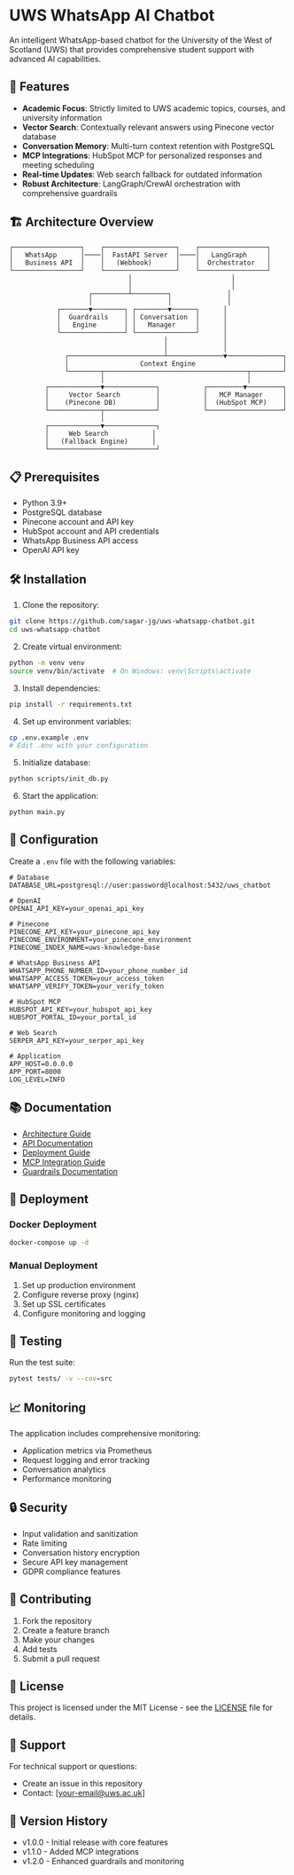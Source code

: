 # UWS WhatsApp AI Chatbot

An intelligent WhatsApp-based chatbot for the University of the West of Scotland (UWS) that provides comprehensive student support with advanced AI capabilities.

## 🚀 Features

- **Academic Focus**: Strictly limited to UWS academic topics, courses, and university information
- **Vector Search**: Contextually relevant answers using Pinecone vector database
- **Conversation Memory**: Multi-turn context retention with PostgreSQL
- **MCP Integrations**: HubSpot MCP for personalized responses and meeting scheduling
- **Real-time Updates**: Web search fallback for outdated information
- **Robust Architecture**: LangGraph/CrewAI orchestration with comprehensive guardrails

## 🏗️ Architecture Overview

```
┌─────────────────┐    ┌──────────────────┐    ┌─────────────────┐
│   WhatsApp      │────│  FastAPI Server  │────│   LangGraph     │
│   Business API  │    │   (Webhook)      │    │  Orchestrator   │
└─────────────────┘    └──────────────────┘    └─────────────────┘
                              │                         │
                              │                         │
                    ┌─────────┴─────────┐              │
                    │                   │              │
            ┌───────▼────────┐ ┌────────▼──────┐      │
            │  Guardrails    │ │ Conversation  │      │
            │   Engine       │ │   Manager     │      │
            └────────────────┘ └───────────────┘      │
                                       │              │
                                       │              │
              ┌────────────────────────┴──────────────▼──────────────┐
              │                  Context Engine                      │
              └────────┬────────────────────────────────────┬────────┘
                       │                                    │
         ┌─────────────▼─────────────┐           ┌─────────▼─────────┐
         │     Vector Search         │           │   MCP Manager     │
         │    (Pinecone DB)          │           │  (HubSpot MCP)    │
         └─────────────┬─────────────┘           └───────────────────┘
                       │
         ┌─────────────▼─────────────┐
         │     Web Search           │
         │   (Fallback Engine)      │
         └───────────────────────────┘
```

## 📋 Prerequisites

- Python 3.9+
- PostgreSQL database
- Pinecone account and API key
- HubSpot account and API credentials
- WhatsApp Business API access
- OpenAI API key

## 🛠️ Installation

1. Clone the repository:
```bash
git clone https://github.com/sagar-jg/uws-whatsapp-chatbot.git
cd uws-whatsapp-chatbot
```

2. Create virtual environment:
```bash
python -m venv venv
source venv/bin/activate  # On Windows: venv\Scripts\activate
```

3. Install dependencies:
```bash
pip install -r requirements.txt
```

4. Set up environment variables:
```bash
cp .env.example .env
# Edit .env with your configuration
```

5. Initialize database:
```bash
python scripts/init_db.py
```

6. Start the application:
```bash
python main.py
```

## 🔧 Configuration

Create a `.env` file with the following variables:

```env
# Database
DATABASE_URL=postgresql://user:password@localhost:5432/uws_chatbot

# OpenAI
OPENAI_API_KEY=your_openai_api_key

# Pinecone
PINECONE_API_KEY=your_pinecone_api_key
PINECONE_ENVIRONMENT=your_pinecone_environment
PINECONE_INDEX_NAME=uws-knowledge-base

# WhatsApp Business API
WHATSAPP_PHONE_NUMBER_ID=your_phone_number_id
WHATSAPP_ACCESS_TOKEN=your_access_token
WHATSAPP_VERIFY_TOKEN=your_verify_token

# HubSpot MCP
HUBSPOT_API_KEY=your_hubspot_api_key
HUBSPOT_PORTAL_ID=your_portal_id

# Web Search
SERPER_API_KEY=your_serper_api_key

# Application
APP_HOST=0.0.0.0
APP_PORT=8000
LOG_LEVEL=INFO
```

## 📚 Documentation

- [Architecture Guide](docs/architecture.md)
- [API Documentation](docs/api.md)
- [Deployment Guide](docs/deployment.md)
- [MCP Integration Guide](docs/mcp-integration.md)
- [Guardrails Documentation](docs/guardrails.md)

## 🚀 Deployment

### Docker Deployment

```bash
docker-compose up -d
```

### Manual Deployment

1. Set up production environment
2. Configure reverse proxy (nginx)
3. Set up SSL certificates
4. Configure monitoring and logging

## 🧪 Testing

Run the test suite:

```bash
pytest tests/ -v --cov=src
```

## 📈 Monitoring

The application includes comprehensive monitoring:

- Application metrics via Prometheus
- Request logging and error tracking
- Conversation analytics
- Performance monitoring

## 🔒 Security

- Input validation and sanitization
- Rate limiting
- Conversation history encryption
- Secure API key management
- GDPR compliance features

## 🤝 Contributing

1. Fork the repository
2. Create a feature branch
3. Make your changes
4. Add tests
5. Submit a pull request

## 📄 License

This project is licensed under the MIT License - see the [LICENSE](LICENSE) file for details.

## 👥 Support

For technical support or questions:
- Create an issue in this repository
- Contact: [your-email@uws.ac.uk]

## 🔄 Version History

- v1.0.0 - Initial release with core features
- v1.1.0 - Added MCP integrations
- v1.2.0 - Enhanced guardrails and monitoring